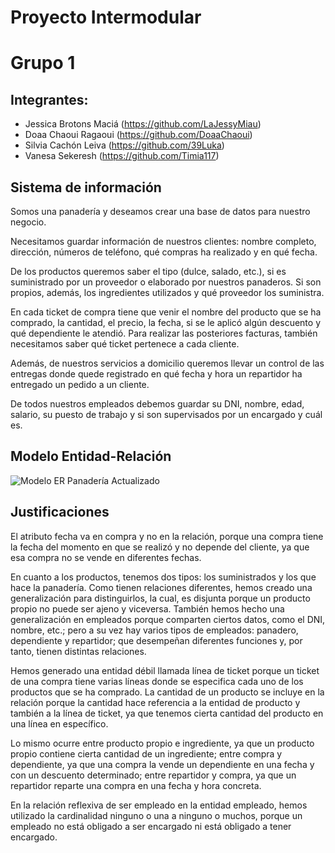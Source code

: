 # Proyecto Intermodular
# Grupo 1

## Integrantes:
* Jessica Brotons Maciá (https://github.com/LaJessyMiau)
* Doaa  Chaoui Ragaoui (https://github.com/DoaaChaoui)
* Silvia Cachón Leiva (https://github.com/39Luka)
* Vanesa Sekeresh (https://github.com/Timia117)

## Sistema de información

Somos una panadería y deseamos crear una base de datos para nuestro negocio.

Necesitamos guardar información de nuestros clientes: nombre completo, dirección, números de teléfono, qué compras ha realizado y en qué fecha.

De los productos queremos saber el tipo (dulce, salado, etc.), si es suministrado por un proveedor o elaborado por nuestros panaderos. Si son propios, además, los ingredientes utilizados y qué proveedor los suministra.

En cada ticket de compra tiene que venir el nombre del producto que se ha comprado, la cantidad, el precio, la fecha, si se le aplicó algún descuento y qué dependiente le atendió. Para realizar las posteriores facturas, también necesitamos saber qué ticket pertenece a cada cliente.

Además, de nuestros servicios a domicilio queremos llevar un control de las entregas donde quede registrado en qué fecha y hora un repartidor ha entregado un pedido a un cliente.

De todos nuestros empleados debemos guardar su DNI, nombre, edad, salario, su puesto de trabajo y si son supervisados por un encargado y cuál es.

## Modelo Entidad-Relación


![Modelo ER Panadería Actualizado](https://github.com/user-attachments/assets/0d594cc3-9119-453a-9438-af149405fd22)



## Justificaciones
El atributo fecha va en compra y no en la relación, porque una compra tiene la fecha del momento en que se realizó y no depende del cliente, ya que esa compra no se vende en diferentes fechas.

En cuanto a los productos, tenemos dos tipos: los suministrados y los que hace la panadería. Como tienen relaciones diferentes, hemos creado una generalización para distinguirlos, la cual, es disjunta porque un producto propio no puede ser ajeno y viceversa. También hemos hecho una generalización en empleados porque comparten ciertos datos, como el DNI, nombre, etc.; pero a su vez hay varios tipos de empleados: panadero, dependiente y repartidor; que desempeñan diferentes funciones y, por tanto, tienen distintas relaciones.

Hemos generado una entidad débil llamada línea de ticket porque un ticket de una compra tiene varias líneas donde se especifica cada uno de los productos que se ha comprado. La cantidad de un producto se incluye en la relación porque la cantidad hace referencia a la entidad de producto y también a la línea de ticket, ya que tenemos cierta cantidad del producto en una línea en específico.

Lo mismo ocurre entre producto propio e ingrediente, ya que un producto propio contiene cierta cantidad de un ingrediente; entre compra y dependiente, ya que una compra la vende un dependiente en una fecha y con un descuento determinado; entre repartidor y compra, ya que un repartidor reparte una compra en una fecha y hora concreta.

En la relación reflexiva de ser empleado en la entidad empleado, hemos utilizado la cardinalidad ninguno o una a ninguno o muchos, porque un empleado no está obligado a ser encargado ni está obligado a tener encargado.
